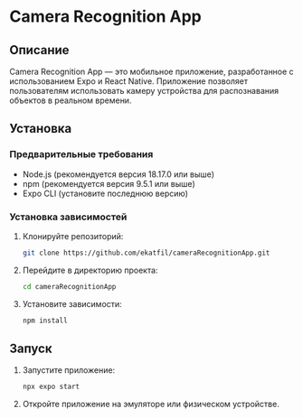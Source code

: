 # Camera Recognition App

## Описание

Camera Recognition App — это мобильное приложение, разработанное с использованием Expo и React Native. Приложение позволяет пользователям использовать камеру устройства для распознавания объектов в реальном времени.

## Установка

### Предварительные требования

- Node.js (рекомендуется версия 18.17.0 или выше)
- npm (рекомендуется версия 9.5.1 или выше)
- Expo CLI (установите последнюю версию)

### Установка зависимостей

1. Клонируйте репозиторий:

   ```sh
   git clone https://github.com/ekatfil/cameraRecognitionApp.git
   ```

2. Перейдите в директорию проекта:

   ```sh
   cd cameraRecognitionApp
   ```

3. Установите зависимости:
   ```sh
   npm install
   ```

## Запуск

1. Запустите приложение:
   ```sh
   npx expo start
   ```
2. Откройте приложение на эмуляторе или физическом устройстве.
